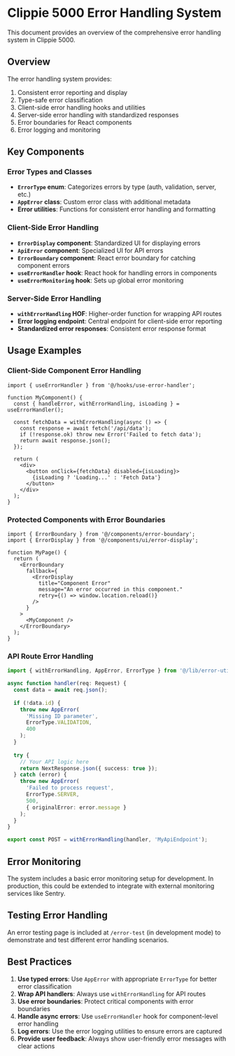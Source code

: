 # Clippie 5000 Error Handling System

This document provides an overview of the comprehensive error handling system in Clippie 5000.

## Overview

The error handling system provides:

1. Consistent error reporting and display
2. Type-safe error classification
3. Client-side error handling hooks and utilities
4. Server-side error handling with standardized responses
5. Error boundaries for React components
6. Error logging and monitoring

## Key Components

### Error Types and Classes

- **`ErrorType` enum**: Categorizes errors by type (auth, validation, server, etc.)
- **`AppError` class**: Custom error class with additional metadata
- **Error utilities**: Functions for consistent error handling and formatting

### Client-Side Error Handling

- **`ErrorDisplay` component**: Standardized UI for displaying errors
- **`ApiError` component**: Specialized UI for API errors
- **`ErrorBoundary` component**: React error boundary for catching component errors
- **`useErrorHandler` hook**: React hook for handling errors in components
- **`useErrorMonitoring` hook**: Sets up global error monitoring

### Server-Side Error Handling

- **`withErrorHandling` HOF**: Higher-order function for wrapping API routes
- **Error logging endpoint**: Central endpoint for client-side error reporting
- **Standardized error responses**: Consistent error response format

## Usage Examples

### Client-Side Component Error Handling

```tsx
import { useErrorHandler } from '@/hooks/use-error-handler';

function MyComponent() {
  const { handleError, withErrorHandling, isLoading } = useErrorHandler();
  
  const fetchData = withErrorHandling(async () => {
    const response = await fetch('/api/data');
    if (!response.ok) throw new Error('Failed to fetch data');
    return await response.json();
  });
  
  return (
    <div>
      <button onClick={fetchData} disabled={isLoading}>
        {isLoading ? 'Loading...' : 'Fetch Data'}
      </button>
    </div>
  );
}
```

### Protected Components with Error Boundaries

```tsx
import { ErrorBoundary } from '@/components/error-boundary';
import { ErrorDisplay } from '@/components/ui/error-display';

function MyPage() {
  return (
    <ErrorBoundary
      fallback={
        <ErrorDisplay 
          title="Component Error"
          message="An error occurred in this component."
          retry={() => window.location.reload()}
        />
      }
    >
      <MyComponent />
    </ErrorBoundary>
  );
}
```

### API Route Error Handling

```typescript
import { withErrorHandling, AppError, ErrorType } from '@/lib/error-utils';

async function handler(req: Request) {
  const data = await req.json();
  
  if (!data.id) {
    throw new AppError(
      'Missing ID parameter',
      ErrorType.VALIDATION,
      400
    );
  }
  
  try {
    // Your API logic here
    return NextResponse.json({ success: true });
  } catch (error) {
    throw new AppError(
      'Failed to process request',
      ErrorType.SERVER,
      500,
      { originalError: error.message }
    );
  }
}

export const POST = withErrorHandling(handler, 'MyApiEndpoint');
```

## Error Monitoring

The system includes a basic error monitoring setup for development. In production, this could be extended to integrate with external monitoring services like Sentry.

## Testing Error Handling

An error testing page is included at `/error-test` (in development mode) to demonstrate and test different error handling scenarios.

## Best Practices

1. **Use typed errors**: Use `AppError` with appropriate `ErrorType` for better error classification
2. **Wrap API handlers**: Always use `withErrorHandling` for API routes
3. **Use error boundaries**: Protect critical components with error boundaries
4. **Handle async errors**: Use `useErrorHandler` hook for component-level error handling
5. **Log errors**: Use the error logging utilities to ensure errors are captured
6. **Provide user feedback**: Always show user-friendly error messages with clear actions 